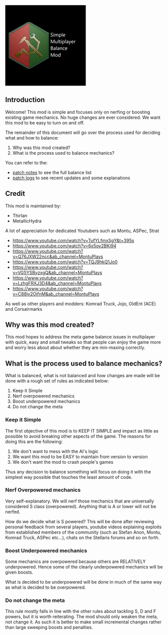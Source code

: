 <img src="thumbnail.png" width="256" />

## Introduction
Welcome! This mod is simple and focuses only on nerfing or boosting existing game mechanics. No huge changes are ever considered. We want this mod to be easy to turn on and off.

The remainder of this document will go over the process used for deciding what and how to balance:

1. Why was this mod created?
2. What is the process used to balance mechanics?

You can refer to the:
 * [patch notes](patch_notes.md) to see the full balance list
 * [patch logs](patch_logs.md) to see recent updates and some explanations

## Credit

This mod is maintained by:
 * Thirlan
 * MetallicHydra

A lot of appreciation for dedicated Youtubers such as Montu, ASPec, Strat

* https://www.youtube.com/watch?v=TufYLfmxSgY&t=395s
* https://www.youtube.com/watch?v=6x5oy2BKi94
* https://www.youtube.com/watch?v=Q76JXW22ncc&ab_channel=MontuPlays
* https://www.youtube.com/watch?v=TQJ9hkQ1Jo0
* https://www.youtube.com/watch?v=VG5YSByzxgQ&ab_channel=MontuPlays
* https://www.youtube.com/watch?v=LzhgFRXJ3D4&ab_channel=MontuPlays
* https://www.youtube.com/watch?v=C88jv2OifnM&ab_channel=MontuPlays

As well as other players and modders: Komrad Truck, Jojo, OldEnt (ACE) and Corsairmarks

## Why was this mod created?
This mod hopes to address the meta game balance issues in multiplayer with quick, easy and small tweaks so that people can enjoy the game more and worry less about about whether they are min-maxing correctly.

## What is the process used to balance mechanics?

What is balanced, what is not balanced and how changes are made will be done with a rough set of rules as indicated below:

1. Keep it Simple
2. Nerf overpowered mechanics
3. Boost underpowered mechanics
4. Do not change the meta

### Keep it Simple
The first objective of this mod is to KEEP IT SIMPLE and impact as little as possible to avoid breaking other aspects of the game. The reasons for doing this are the following:

1. We don't want to mess with the AI's logic
2. We want this mod to be EASY to maintain from version to version
3. We don't want the mod to crash people's games

Thus any decision to balance something will focus on doing it with the simplest way possible that touches the least amount of code.

### Nerf Overpowered mechanics
Very self-explanatory. We will nerf those mechanics that are universally considered S class (overpowered). Anything that is A or lower will not be nerfed. 

How do we decide what is S powered? This will be done after reviewing personal feedback from several players, youtube videos explaining exploits from established members of the community (such as Stefan Anon, Montu, Komrad Truck, ASPec etc...), chats on the Stellaris forums and so on forth.

### Boost Underpowered mechanics
Some mechanics are overpowered because others are RELATIVELY underpowered. Hence some of the clearly underpowered mechanics will be given boosts.

What is decided to be underpowered will be done in much of the same way as what is decided to be overpowered.

### Do not change the meta
This rule mostly falls in line with the other rules about tackling S, D and F powers, but it is worth reiterating. The mod should only weaken the meta, not change it. As such it is better to make small incremental changes rather than large sweeping boosts and penalties.